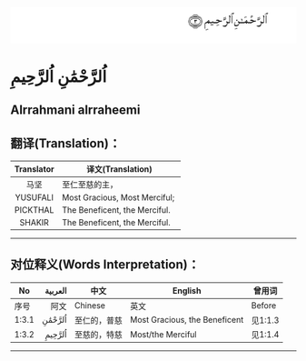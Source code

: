 ![001:003](images/001_003.gif)

# اُلرَّحْمَٰنِ اُلرَّحِيمِ

## Alrrahmani alrraheemi

## 翻译(Translation)：

|Translator | 译文(Translation)|
|:---:|---|
|马坚  |	至仁至慈的主，|
|YUSUFALI  |	Most Gracious, Most Merciful; |
|PICKTHAL  |	The Beneficent, the Merciful. |
|SHAKIR  |	The Beneficent, the Merciful.|

---

## 对位释义(Words Interpretation)：
|No | العربية | 中文 | English | 曾用词|
|---|---:|---|---|---|
|序号|阿文|Chinese|英文|Before|
|1:3.1 | اُلرَّحْمَٰنِ | 至仁的，普慈 | Most Gracious, the Beneficent | 见1:1.3|
|1:3.2 | اُلرَّحِيمِ | 至慈的，特慈 | Most/the Merciful | 见1:1.4|

---
